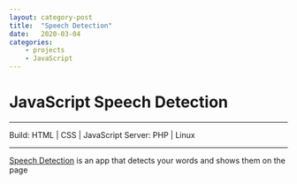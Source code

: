 ```yaml
---
layout: category-post
title:  "Speech Detection"
date:   2020-03-04
categories: 
    - projects
    - JavaScript
---
```


# JavaScript Speech Detection

---

Build: HTML | CSS | JavaScript
Server: PHP | Linux

---

[Speech Detection](https://demo.chrisconnelly.ca/projects/js2/speech-detection/) is an app that detects your words and shows them on the page
